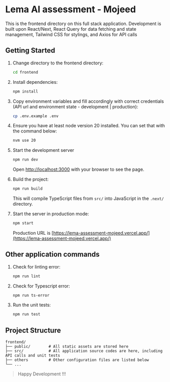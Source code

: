 # Lema AI assessment - Mojeed

This is the frontend directory on this full stack application. Development is built upon React/Next, React Query for data fetching and state management, Tailwind CSS for stylings, and Axios for API calls

## Getting Started

1. Change directory to the frontend directory:

   ```bash
   cd frontend
   ```

2. Install dependencies:

   ```bash
   npm install
   ```

3. Copy environment variables and fill accordingly with correct credentials (API url and environment state - development | production):

   ```bash
   cp .env.example .env
   ```

4. Ensure you have at least node version 20 installed. You can set that with the command below:

   ```bash
   nvm use 20
   ```

5. Start the development server

   ```bash
   npm run dev
   ```

   Open [http://localhost:3000](http://localhost:3000) with your browser to see the page.

6. Build the project:

   ```bash
   npm run build
   ```

   This will compile TypeScript files from `src/` into JavaScript in the `.next/` directory.

7. Start the server in production mode:

   ```bash
   npm start
   ```

   Production URL is [https://lema-assessment-mojeed.vercel.app/](https://lema-assessment-mojeed.vercel.app/)

## Other application commands

1. Check for linting error:

   ```bash
   npm run lint
   ```

2. Check for Typescript error:

   ```bash
   npm run ts-error
   ```

3. Run the unit tests:

   ```bash
   npm run test
   ```

## Project Structure

```
frontend/
├── public/        # All static assets are stored here
├── src/           # All application source codes are here, including API calls and unit tests
├── others         # Other configuration files are listed below
└── ...
```

> Happy Development !!!
